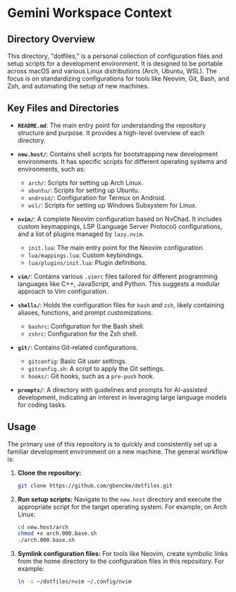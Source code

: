 # Gemini Workspace Context

## Directory Overview

This directory, "dotfiles," is a personal collection of configuration files and setup scripts for a development environment. It is designed to be portable across macOS and various Linux distributions (Arch, Ubuntu, WSL). The focus is on standardizing configurations for tools like Neovim, Git, Bash, and Zsh, and automating the setup of new machines.

## Key Files and Directories

*   **`README.md`**: The main entry point for understanding the repository structure and purpose. It provides a high-level overview of each directory.

*   **`new.host/`**: Contains shell scripts for bootstrapping new development environments. It has specific scripts for different operating systems and environments, such as:
    *   `arch/`: Scripts for setting up Arch Linux.
    *   `ubuntu/`: Scripts for setting up Ubuntu.
    *   `android/`: Configuration for Termux on Android.
    *   `wsl/`: Scripts for setting up Windows Subsystem for Linux.

*   **`nvim/`**: A complete Neovim configuration based on NvChad. It includes custom keymappings, LSP (Language Server Protocol) configurations, and a list of plugins managed by `lazy.nvim`.
    *   `init.lua`: The main entry point for the Neovim configuration.
    *   `lua/mappings.lua`: Custom keybindings.
    *   `lua/plugins/init.lua`: Plugin definitions.

*   **`vim/`**: Contains various `.vimrc` files tailored for different programming languages like C++, JavaScript, and Python. This suggests a modular approach to Vim configuration.

*   **`shells/`**: Holds the configuration files for `bash` and `zsh`, likely containing aliases, functions, and prompt customizations.
    *   `bashrc`: Configuration for the Bash shell.
    *   `zshrc`: Configuration for the Zsh shell.

*   **`git/`**: Contains Git-related configurations.
    *   `gitconfig`: Basic Git user settings.
    *   `gitconfig.sh`: A script to apply the Git settings.
    *   `hooks/`: Git hooks, such as a `pre-push` hook.

*   **`prompts/`**: A directory with guidelines and prompts for AI-assisted development, indicating an interest in leveraging large language models for coding tasks.

## Usage

The primary use of this repository is to quickly and consistently set up a familiar development environment on a new machine. The general workflow is:

1.  **Clone the repository:**
    ```bash
    git clone https://github.com/gbencke/dotfiles.git
    ```

2.  **Run setup scripts:** Navigate to the `new.host` directory and execute the appropriate script for the target operating system. For example, on Arch Linux:
    ```bash
    cd new.host/arch
    chmod +x arch.000.base.sh
    ./arch.000.base.sh
    ```

3.  **Symlink configuration files:** For tools like Neovim, create symbolic links from the home directory to the configuration files in this repository. For example:
    ```bash
    ln -s ~/dotfiles/nvim ~/.config/nvim
    ```
